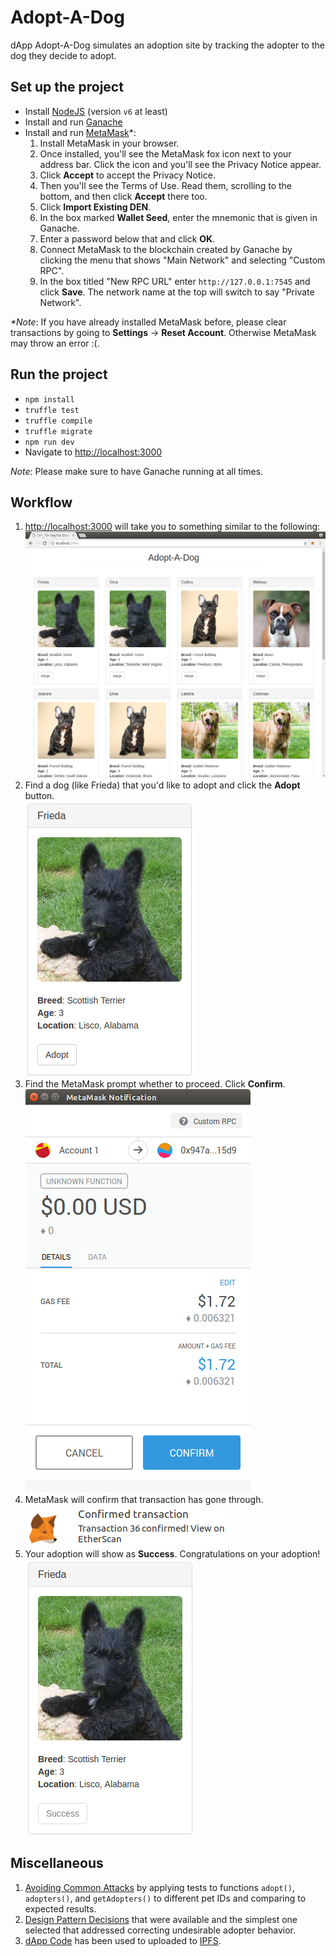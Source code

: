 # Adopt-A-Dog
dApp Adopt-A-Dog simulates an adoption site by tracking the adopter to the dog they decide to adopt.

## Set up the project

- Install [NodeJS](https://nodejs.org/en/) (version `v6` at least)
- Install and run [Ganache](https://truffleframework.com/ganache)
- Install and run [MetaMask](https://metamask.io/)\*:
   1. Install MetaMask in your browser.
   2. Once installed, you'll see the MetaMask fox icon next to your address bar. Click the icon and you'll see the Privacy Notice appear.
   3. Click **Accept** to accept the Privacy Notice.
   4. Then you'll see the Terms of Use. Read them, scrolling to the bottom, and then click **Accept** there too.
   5. Click **Import Existing DEN**.
   6. In the box marked **Wallet Seed**, enter the mnemonic that is given in Ganache.
   7. Enter a password below that and click **OK**.
   8. Connect MetaMask to the blockchain created by Ganache by clicking the menu that shows "Main Network" and selecting "Custom RPC".
   9. In the box titled "New RPC URL" enter `http://127.0.0.1:7545` and click **Save**. The network name at the top will switch to say "Private Network".  

_\*Note_: If you have already installed MetaMask before, please clear transactions by going to **Settings** -> **Reset Account**. Otherwise MetaMask may throw an error :(.

## Run the project
- `npm install`
- `truffle test`
- `truffle compile`
- `truffle migrate`
- `npm run dev`
- Navigate to [http://localhost:3000](http://localhost:3000)

_Note_: Please make sure to have Ganache running at all times.

## Workflow

1. [http://localhost:3000](http://localhost:3000) will take you to something similar to the following:
![](zassets/images/Step1.png)
2. Find a dog (like Frieda) that you'd like to adopt and click the **Adopt** button.  
![](zassets/images/Step2.png)
3. Find the MetaMask prompt whether to proceed. Click **Confirm**.  
![](zassets/images/Step3.png)
4. MetaMask will confirm that transaction has gone through.  
![](zassets/images/Step4.png)
5. Your adoption will show as **Success**. Congratulations on your adoption!  
![](zassets/images/Step5.png)

## Miscellaneous

1. [Avoiding Common Attacks](https://github.com/jordanonuma/ConsenSys-Academy-2018/blob/master/Adopt-A-Dog%20(Final%20Project)/zAvoiding%20Common%20Attacks.md) by applying tests to functions `adopt()`, `adopters()`, and `getAdopters()` to different pet IDs and comparing to expected results.
2. [Design Pattern Decisions](https://github.com/jordanonuma/ConsenSys-Academy-2018/blob/master/Adopt-A-Dog%20(Final%20Project)/zDesign%20Pattern%20Decisions.md) that were available and the simplest one selected that addressed correcting undesirable adopter behavior.
3. [dApp Code](https://github.com/jordanonuma/ConsenSys-Academy-2018/blob/master/Adopt-A-Dog%20(Final%20Project)/zIPFS.md) has been used to uploaded to [IPFS](https://ipfs.io).
